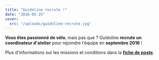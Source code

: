 ```yaml
---
title: "Guidoline recrute !"
date: "2016-05-25"
cover:
  src: "/uploads/guidoline-recrute.jpg"
---
```


**Vous êtes passionné de vélo**, mais pas que ? Guidoline **recrute un coordinateur d'atelier** pour rejoindre l'équipe en **septembre 2016** !

Plus d'informations sur les missions et conditions dans la **[fiche de poste](http://www.guidoline.com/wp-content/uploads/2016/05/Guidoline-fiche-poste-coordinateur.pdf)**.

